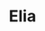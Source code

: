 ---
title: "Elia"
description: "A gorgeous girl who knows how to give a man pleasure. I have an ideal figure, and large, firm breasts, so I look delightful in a bathing suit. Most of all I like to relax by the sea, sunbathing, and lounging on the beach with a handsome man. In the evenings I like to walk along the promenade or have dinner in a restaurant with an interesting companion. Vip escort services, accompanying men to business and entertainment events, I can support small talk. Simple and pleasant to communicate.
 

If you need the most elite escorts, choose my profile, and the manager organized a pleasant date."
Price: "From 1000$"
height: "178"
weight: "48"
bustSize: "1"
hairColor: "brunet"
visa: "usa"
age: "20"
folder: elia
mainImage: 1.webp
images:
  - 2.webp
  - 3.webp
---
